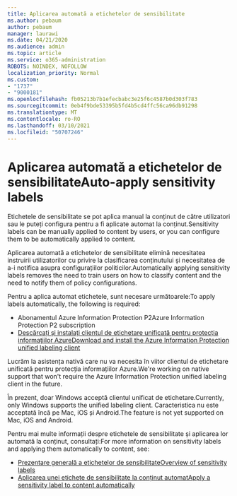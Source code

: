 ```yaml
---
title: Aplicarea automată a etichetelor de sensibilitate
ms.author: pebaum
author: pebaum
manager: laurawi
ms.date: 04/21/2020
ms.audience: admin
ms.topic: article
ms.service: o365-administration
ROBOTS: NOINDEX, NOFOLLOW
localization_priority: Normal
ms.custom:
- "1737"
- "9000181"
ms.openlocfilehash: fb05213b7b1efecbabc3e25f6c4587b0d303f783
ms.sourcegitcommit: 0eb4f9bde53395b5fd4b5cd4ffc56ca96db91298
ms.translationtype: MT
ms.contentlocale: ro-RO
ms.lasthandoff: 03/10/2021
ms.locfileid: "50707246"
---
```

# <a name="auto-apply-sensitivity-labels"></a><span data-ttu-id="c2204-102">Aplicarea automată a etichetelor de sensibilitate</span><span class="sxs-lookup"><span data-stu-id="c2204-102">Auto-apply sensitivity labels</span></span>

<span data-ttu-id="c2204-103">Etichetele de sensibilitate se pot aplica manual la conținut de către utilizatori sau le puteți configura pentru a fi aplicate automat la conținut.</span><span class="sxs-lookup"><span data-stu-id="c2204-103">Sensitivity labels can be manually applied to content by users, or you can configure them to be automatically applied to content.</span></span>

<span data-ttu-id="c2204-104">Aplicarea automată a etichetelor de sensibilitate elimină necesitatea instruirii utilizatorilor cu privire la clasificarea conținutului și necesitatea de a-i notifica asupra configurațiilor politicilor.</span><span class="sxs-lookup"><span data-stu-id="c2204-104">Automatically applying sensitivity labels removes the need to train users on how to classify content and the need to notify them of policy configurations.</span></span>

<span data-ttu-id="c2204-105">Pentru a aplica automat etichetele, sunt necesare următoarele:</span><span class="sxs-lookup"><span data-stu-id="c2204-105">To apply labels automatically, the following is required:</span></span>

- <span data-ttu-id="c2204-106">Abonamentul Azure Information Protection P2</span><span class="sxs-lookup"><span data-stu-id="c2204-106">Azure Information Protection P2 subscription</span></span>
- [<span data-ttu-id="c2204-107">Descărcați și instalați clientul de etichetare unificată pentru protecția informațiilor Azure</span><span class="sxs-lookup"><span data-stu-id="c2204-107">Download and install the Azure Information Protection unified labeling client</span></span>](https://docs.microsoft.com/azure/information-protection/rms-client/install-unifiedlabelingclient-app)

<span data-ttu-id="c2204-108">Lucrăm la asistența nativă care nu va necesita în viitor clientul de etichetare unificată pentru protecția informațiilor Azure.</span><span class="sxs-lookup"><span data-stu-id="c2204-108">We're working on native support that won't require the Azure Information Protection unified labeling client in the future.</span></span>

<span data-ttu-id="c2204-109">În prezent, doar Windows acceptă clientul unificat de etichetare.</span><span class="sxs-lookup"><span data-stu-id="c2204-109">Currently, only Windows supports the unified labeling client.</span></span>  <span data-ttu-id="c2204-110">Caracteristica nu este acceptată încă pe Mac, iOS și Android.</span><span class="sxs-lookup"><span data-stu-id="c2204-110">The feature is not yet supported on Mac, iOS and Android.</span></span>

<span data-ttu-id="c2204-111">Pentru mai multe informații despre etichetele de sensibilitate și aplicarea lor automată la conținut, consultați:</span><span class="sxs-lookup"><span data-stu-id="c2204-111">For more information on sensitivity labels and applying them automatically to content,  see:</span></span>

- [<span data-ttu-id="c2204-112">Prezentare generală a etichetelor de sensibilitate</span><span class="sxs-lookup"><span data-stu-id="c2204-112">Overview of sensitivity labels</span></span>](https://docs.microsoft.com/microsoft-365/compliance/sensitivity-labels)
- [<span data-ttu-id="c2204-113">Aplicarea unei etichete de sensibilitate la conținut automat</span><span class="sxs-lookup"><span data-stu-id="c2204-113">Apply a sensitivity label to content automatically</span></span>](https://docs.microsoft.com/microsoft-365/compliance/apply-sensitivity-label-automatically)